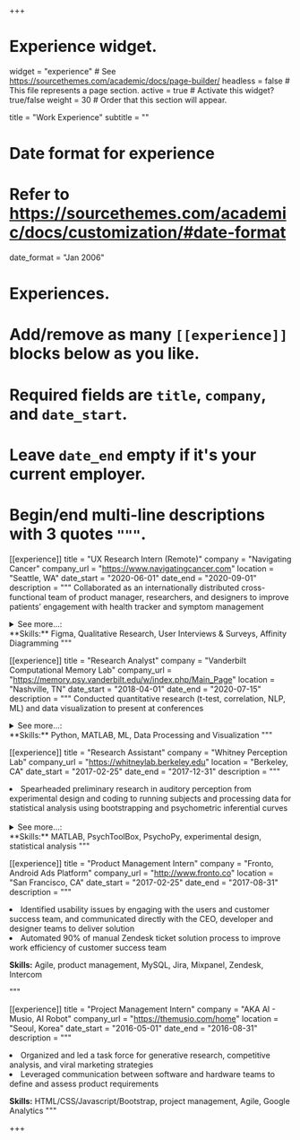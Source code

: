 +++
# Experience widget.
widget = "experience"  # See https://sourcethemes.com/academic/docs/page-builder/
headless = false  # This file represents a page section.
active = true  # Activate this widget? true/false
weight = 30  # Order that this section will appear.

title = "Work Experience"
subtitle = ""

# Date format for experience
#   Refer to https://sourcethemes.com/academic/docs/customization/#date-format
date_format = "Jan 2006"

# Experiences.
#   Add/remove as many `[[experience]]` blocks below as you like.
#   Required fields are `title`, `company`, and `date_start`.
#   Leave `date_end` empty if it's your current employer.
#   Begin/end multi-line descriptions with 3 quotes `"""`.

[[experience]]
  title = "UX Research Intern (Remote)"
  company = "Navigating Cancer"
  company_url = "https://www.navigatingcancer.com"
  location = "Seattle, WA"
  date_start = "2020-06-01"
  date_end = "2020-09-01"
  description = """
  Collaborated as an internationally distributed cross-functional team of product manager, researchers, and designers to improve patients’ engagement with health tracker and symptom management
  <details>
  <summary>See more...:</summary>
  <li>
  Ideated new features based on user stories generated from surveys and interviews with clinicians and patients
  </li>

  <li>
  Validated prototype through iterations of concept-testing and evaluation
  </li>

  <li>
  Evangelized the impact of research by presenting findings to the leaders and internal stakeholders
  </li>
  </details>  
  **Skills:** Figma, Qualitative Research, User Interviews & Surveys, Affinity Diagramming
  """

[[experience]]
  title = "Research Analyst"
  company = "Vanderbilt Computational Memory Lab"
  company_url = "https://memory.psy.vanderbilt.edu/w/index.php/Main_Page"
  location = "Nashville, TN"
  date_start = "2018-04-01"
  date_end = "2020-07-15"
  description = """
  Conducted quantitative research (t-test, correlation, NLP, ML) and data visualization to present at conferences
  <details>
  <summary>See more...:</summary>
  <li>
  Devised automated data processing pipeline that converts participants’ speech to textual data, analyzes task performance, builds a data frame to summarize the results
  </li>

  <li>
  Administered over 200 experiments, and mentored undergraduates for coding, data processing, and analysis
  </li>

  <li>
  Applied [vector space models](/post/vectorspace), such as GloVe and USE, to measure cosine similarities between idea units and characterized their semantic representations in short and long term memory
  </li>
  </details>
  **Skills:** Python, MATLAB, ML, Data Processing and Visualization
  """

[[experience]]
  title = "Research Assistant"
  company = "Whitney Perception Lab"
  company_url = "https://whitneylab.berkeley.edu"
  location = "Berkeley, CA"
  date_start = "2017-02-25"
  date_end = "2017-12-31"
  description = """
  <li>
  Spearheaded preliminary research in auditory perception from experimental design and coding to running subjects and processing data for statistical analysis using bootstrapping and psychometric inferential curves
  </li>
  <br>
  <details>
  <summary>See more...:</summary>

  <li>
  Mentored over 20 high school students to understand experiment design and replicate the results
  </li>

  <li>
  Assisted Prof. Bill Prinzmetal in developing experiments to test whether serial dependence persists in real-life visual scenes
  </li>
  </details>
  **Skills:** MATLAB, PsychToolBox, PsychoPy, experimental design, statistical analysis
  """


[[experience]]
  title = "Product Management Intern"
  company = "Fronto, Android Ads Platform"
  company_url = "http://www.fronto.co"
  location = "San Francisco, CA"
  date_start = "2017-02-25"
  date_end = "2017-08-31"
  description = """
  <li>
  Identified usability issues by engaging with the users and customer success team, and communicated directly with the CEO, developer and designer teams to deliver solution
  </li>

  <li>
  Automated 90% of manual Zendesk ticket solution process to improve work efficiency of customer success team
  </li>

  **Skills:** Agile, product management, MySQL, Jira, Mixpanel, Zendesk, Intercom
  </details>
  """


[[experience]]
  title = "Project Management Intern"
  company = "AKA AI - Musio, AI Robot"
  company_url = "https://themusio.com/home"
  location = "Seoul, Korea"
  date_start = "2016-05-01"
  date_end = "2016-08-31"
  description = """
  <li>
  Organized and led a task force for generative research, competitive analysis, and viral marketing strategies
  </li>

  <li>
  Leveraged communication between software and hardware teams to define and assess product requirements
  </li>

  **Skills:** HTML/CSS/Javascript/Bootstrap, project management, Agile, Google Analytics
  """

+++
